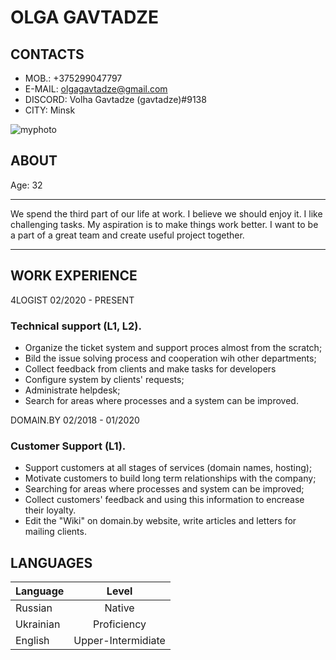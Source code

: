 # OLGA GAVTADZE                                                 

## CONTACTS
* MOB.: +375299047797
* E-MAIL: olgagavtadze@gmail.com
* DISCORD: Volha Gavtadze (gavtadze)#9138
* CITY: Minsk

![myphoto](https://sun9-57.userapi.com/impf/SE9Awadd9s3RlvqxbUpm2SYCKIJnyQXvM8nK6w/0C2ZyNBPHz0.jpg?size=338x509&quality=95&sign=fb4ced6e66f56a5ceb0fe8e60b1d472e&type=album)  

## ABOUT
Age: 32
**************
We spend the third part of our life at work.
I believe we should enjoy it. I like challenging tasks. My aspiration is to make things work better. I want to be a part of a great team and create useful project together.
************
## WORK EXPERIENCE

4LOGIST 02/2020 - PRESENT

### Technical support (L1, L2). 

* Organize the ticket system and support proces almost from the scratch;
* Bild the issue solving process and cooperation wih other departments;
* Collect feedback from clients and make tasks for developers
* Configure system by clients' requests;
* Administrate helpdesk;
* Search for areas where processes and a system can be improved.

 DOMAIN.BY 02/2018 - 01/2020

### Customer Support (L1).
* Support customers at all stages of services (domain names, hosting);
* Motivate customers to build long term relationships with the company;
* Searching for areas where processes and system can be improved;
* Collect customers' feedback and using this information to encrease their loyalty.
* Edit the "Wiki" on domain.by website, write articles and letters for mailing clients.

## LANGUAGES

Language    | Level 
------------|:-------: 
Russian     |   Native 
Ukrainian    |   Proficiency 
English      |   Upper-Intermidiate